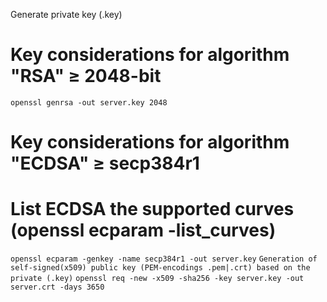 Generate private key (.key)
# Key considerations for algorithm "RSA" ≥ 2048-bit
`openssl genrsa -out server.key 2048`

# Key considerations for algorithm "ECDSA" ≥ secp384r1
# List ECDSA the supported curves (openssl ecparam -list_curves)
`openssl ecparam -genkey -name secp384r1 -out server.key`
`Generation of self-signed(x509) public key (PEM-encodings .pem|.crt) based on the private (.key)`
`openssl req -new -x509 -sha256 -key server.key -out server.crt -days 3650`
